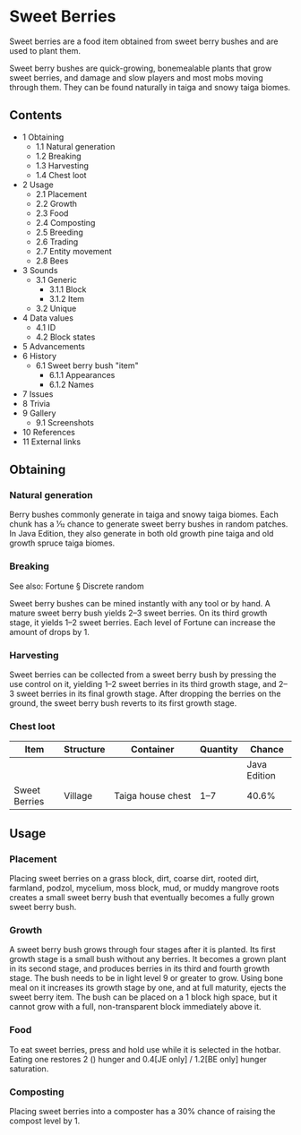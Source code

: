 # Sweet Berries
Sweet berries are a food item obtained from sweet berry bushes and are used to plant them.

Sweet berry bushes are quick-growing, bonemealable plants that grow sweet berries, and damage and slow players and most mobs moving through them. They can be found naturally in taiga and snowy taiga biomes.

## Contents
- 1 Obtaining
	- 1.1 Natural generation
	- 1.2 Breaking
	- 1.3 Harvesting
	- 1.4 Chest loot
- 2 Usage
	- 2.1 Placement
	- 2.2 Growth
	- 2.3 Food
	- 2.4 Composting
	- 2.5 Breeding
	- 2.6 Trading
	- 2.7 Entity movement
	- 2.8 Bees
- 3 Sounds
	- 3.1 Generic
		- 3.1.1 Block
		- 3.1.2 Item
	- 3.2 Unique
- 4 Data values
	- 4.1 ID
	- 4.2 Block states
- 5 Advancements
- 6 History
	- 6.1 Sweet berry bush "item"
		- 6.1.1 Appearances
		- 6.1.2 Names
- 7 Issues
- 8 Trivia
- 9 Gallery
	- 9.1 Screenshots
- 10 References
- 11 External links

## Obtaining
### Natural generation
Berry bushes commonly generate in taiga and snowy taiga biomes. Each chunk has a 1⁄12 chance to generate sweet berry bushes in random patches. In Java Edition, they also generate in both old growth pine taiga and old growth spruce taiga biomes.


### Breaking
See also: Fortune § Discrete random

Sweet berry bushes can be mined instantly with any tool or by hand. A mature sweet berry bush yields 2–3 sweet berries. On its third growth stage, it yields 1–2 sweet berries. Each level of Fortune can increase the amount of drops by 1.

### Harvesting
Sweet berries can be collected from a sweet berry bush by pressing the use control on it, yielding 1–2 sweet berries in its third growth stage, and 2–3 sweet berries in its final growth stage. After dropping the berries on the ground, the sweet berry bush reverts to its first growth stage. 

### Chest loot
| Item          | Structure | Container         | Quantity | Chance       |
|---------------|-----------|-------------------|----------|--------------|
|               |           |                   |          | Java Edition |
| Sweet Berries | Village   | Taiga house chest | 1–7      | 40.6%        |

## Usage
### Placement
Placing sweet berries on a grass block, dirt, coarse dirt, rooted dirt, farmland, podzol, mycelium, moss block, mud, or muddy mangrove roots creates a small sweet berry bush that eventually becomes a fully grown sweet berry bush.

### Growth
A sweet berry bush grows through four stages after it is planted. Its first growth stage is a small bush without any berries. It becomes a grown plant in its second stage, and produces berries in its third and fourth growth stage. The bush needs to be in light level 9 or greater to grow. Using bone meal on it increases its growth stage by one, and at full maturity, ejects the sweet berry item. The bush can be placed on a 1 block high space, but it cannot grow with a full, non-transparent block immediately above it.

### Food
To eat sweet berries, press and hold use while it is selected in the hotbar. Eating one restores 2 () hunger and 0.4‌[JE  only] / 1.2‌[BE  only] hunger saturation.

### Composting
Placing sweet berries into a composter has a 30% chance of raising the compost level by 1.

